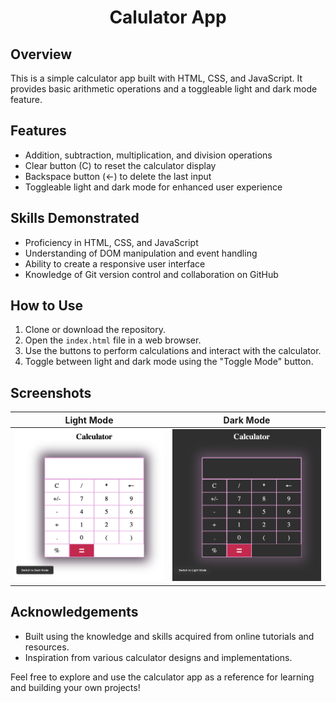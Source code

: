 <h1 align="center">Calulator App</h1>

## Overview
This is a simple calculator app built with HTML, CSS, and JavaScript. It provides basic arithmetic operations and a toggleable light and dark mode feature.

## Features
- Addition, subtraction, multiplication, and division operations
- Clear button (C) to reset the calculator display
- Backspace button (&larr;) to delete the last input
- Toggleable light and dark mode for enhanced user experience

## Skills Demonstrated
- Proficiency in HTML, CSS, and JavaScript
- Understanding of DOM manipulation and event handling
- Ability to create a responsive user interface
- Knowledge of Git version control and collaboration on GitHub

## How to Use
1. Clone or download the repository.
2. Open the `index.html` file in a web browser.
3. Use the buttons to perform calculations and interact with the calculator.
4. Toggle between light and dark mode using the "Toggle Mode" button.

## Screenshots
| Light Mode | Dark Mode |
|:---:|:---:|
| ![Light Mode](screenshots/light_mode.png) | ![Dark Mode](screenshots/dark_mode.png) |


## Acknowledgements
- Built using the knowledge and skills acquired from online tutorials and resources.
- Inspiration from various calculator designs and implementations.

Feel free to explore and use the calculator app as a reference for learning and building your own projects!
